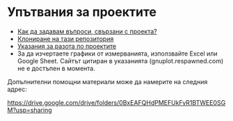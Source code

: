 # Упътвания за проектите

* [Как да задавам въпроси, свързани с проекта?](comments.md)
* [Клониране на тази репозитория](repo-clone.md)
* [Указания за разота по проектите](projects-intro.pdf)
* За да изчертаете графики от измерванията, използвайте Excel или Google Sheet. Сайтът цитиран в указанията (gnuplot.respawned.com) не е достъпен в момента.


Допълнителни помощни материали може да намерите на следния адрес:

https://drive.google.com/drive/folders/0BxEAFQHdPMEFUkFvR1BTWEE0SGM?usp=sharing

